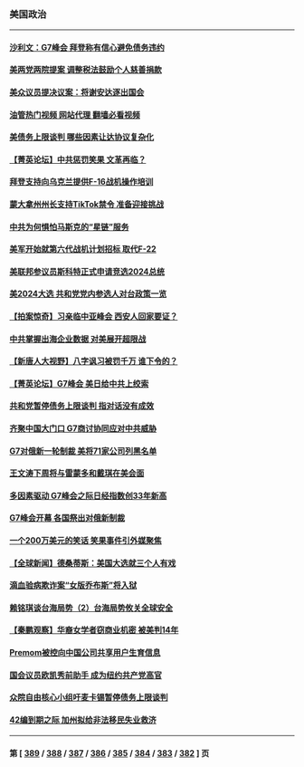 ### 美国政治
---
#### [沙利文：G7峰会 拜登称有信心避免债务违约](../../pages/ncid1078159/n14000651.md?05201245) 
#### [美两党两院提案 调整税法鼓励个人慈善捐款](../../pages/ncid1078159/n14000626.md?05201245) 
#### [美众议员提决议案：将谢安达逐出国会](../../pages/ncid1078159/n14000610.md?05201245) 
#### [油管热门视频 网站代理 翻墙必看视频](http://138.2.39.72:81/youtube.html?epic-marker?05201245)
#### [美债务上限谈判 哪些因素让达协议复杂化](../../pages/ncid1078159/n14000438.md?05201245) 
#### [【菁英论坛】中共惩罚笑果 文革再临？](../../pages/ncid1078159/n14000541.md?05201245) 
#### [拜登支持向乌克兰提供F-16战机操作培训](../../pages/ncid1078159/n14000564.md?05201245) 
#### [蒙大拿州州长支持TikTok禁令 准备迎接挑战](../../pages/ncid1078159/n14000463.md?05201245) 
#### [中共为何惧怕马斯克的“星链”服务](../../pages/ncid1078159/n14000539.md?05201245) 
#### [美军开始就第六代战机计划招标 取代F-22](../../pages/ncid1078159/n14000490.md?05201245) 
#### [美联邦参议员斯科特正式申请竞选2024总统](../../pages/ncid1078159/n14000460.md?05201245) 
#### [美2024大选 共和党党内参选人对台政策一览](../../pages/ncid1078159/n14000508.md?05201245) 
#### [【拍案惊奇】习亲临中亚峰会 西安人回家要证？](../../pages/ncid1078159/n14000407.md?05201245) 
#### [中共掌握出海企业数据 对美展开超限战](../../pages/ncid1078159/n14000185.md?05201245) 
#### [【新唐人大视野】八字讽习被罚千万 谁下令的？](../../pages/ncid1078159/n14000455.md?05201245) 
#### [【菁英论坛】G7峰会 美日给中共上绞索](../../pages/ncid1078159/n14000458.md?05201245) 
#### [共和党暂停债务上限谈判 指对话没有成效](../../pages/ncid1078159/n14000470.md?05201245) 
#### [齐聚中国大门口 G7商讨协同应对中共威胁](../../pages/ncid1078159/n14000467.md?05201245) 
#### [G7对俄新一轮制裁 美将71家公司列黑名单](../../pages/ncid1078159/n14000431.md?05201245) 
#### [王文涛下周将与雷蒙多和戴琪在美会面](../../pages/ncid1078159/n14000433.md?05201245) 
#### [多因素驱动 G7峰会之际日经指数创33年新高](../../pages/ncid1078159/n14000315.md?05201245) 
#### [G7峰会开幕 各国祭出对俄新制裁](../../pages/ncid1078159/n14000321.md?05201245) 
#### [一个200万美元的笑话 笑果事件引外媒聚焦](../../pages/ncid1078159/n14000272.md?05201245) 
#### [【全球新闻】德桑蒂斯：美国大选就三个人有戏](../../pages/ncid1078159/n13999835.md?05201245) 
#### [滴血验病欺诈案“女版乔布斯”将入狱](../../pages/ncid1078159/n14000108.md?05201245) 
#### [赖铭琪谈台海局势（2）台海局势攸关全球安全](../../pages/ncid1078159/n14000091.md?05201245) 
#### [【秦鹏观察】华裔女学者窃商业机密 被美判14年](../../pages/ncid1078159/n14000012.md?05201245) 
#### [Premom被控向中国公司共享用户生育信息](../../pages/ncid1078159/n14000061.md?05201245) 
#### [国会议员欧凯秀前助手 成为纽约共产党高官](../../pages/ncid1078159/n14000045.md?05201245) 
#### [众院自由核心小组吁麦卡锡暂停债务上限谈判](../../pages/ncid1078159/n13999960.md?05201245) 
#### [42编到期之际 加州拟给非法移民失业救济](../../pages/ncid1078159/n14000013.md?05201245) 

---
#### 第 [ [389](./389.md?05201245) / [388](./388.md?05201245) / [387](./387.md?05201245) / [386](./386.md?05201245) / [385](./385.md?05201245) / [384](./384.md?05201245) / [383](./383.md?05201245) / [382](./382.md?05201245) ] 页
